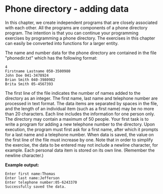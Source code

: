 # Phone directory - adding data

In this chapter, we create independent programs that are closely associated with each other. All the programs are components of a phone directory program. The intention is that you can continue your programming exercises by programming a phone directory. The exercises in this chapter can easily be converted into functions for a larger entity.

The name and number data for the phone directory are contained in the file "phonedir.txt" which has the following format:

```
4
Firstname Lastname 050-3500980
John Doe 041-3478924
Brian Smith 040-3980982
Brita Smith 05-4567393
```

The first line of the file indicates the number of names added to the directory as an integer. The first name, last name and telephone number are processed in text format. The data items are separated by spaces in the file, and the length of an individual item (such as a first name) may be no more than 20 characters. Each line includes the information for one person only. The directory may contain a maximum of 50 people. Your first task is to write a program for adding a new telephone number to the directory. Upon execution, the program must first ask for a first name, after which it prompts for a last name and a telephone number. When data is saved, the value on the first line of the file must increase by one. Note that in order to simplify the exercise, the data to be entered may not include a newline character, for example. Each personal data item is stored on its own line. (Remember the newline character.)

**Example output:**

```
Enter first name:Thomas
Enter last name:Jefferson
Enter telephone number:05-6243370
Successfully saved the data.
```